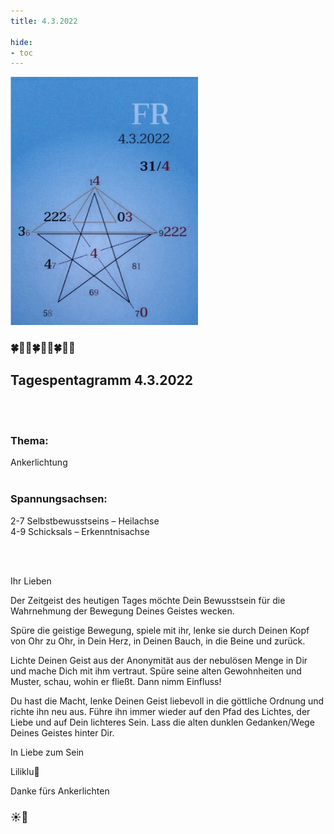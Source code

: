 ```yaml
---
title: 4.3.2022

hide:
- toc
---
```



<style>
img {
  width: 300px;
  max-width: 99%
}
</style>

![](/img/2022/2022-03-04.png)

### 🍀🦋💚🍀🦋💚🍀🦋💚

## **Tagespentagramm 4.3.2022**
<br><br>
### **Thema:**
Ankerlichtung
<br><br>

### **Spannungsachsen:**
2-7 Selbstbewusstseins – Heilachse  
4-9 Schicksals – Erkenntnisachse

<br><br>


Ihr Lieben

Der Zeitgeist des heutigen Tages möchte Dein Bewusstsein für die Wahrnehmung der Bewegung Deines Geistes wecken.

Spüre die geistige Bewegung, spiele mit ihr, lenke sie durch Deinen Kopf von Ohr zu Ohr, in Dein Herz, in Deinen Bauch, in die Beine und zurück.

Lichte Deinen Geist aus der Anonymität aus der nebulösen Menge in Dir und mache Dich mit ihm vertraut. Spüre seine alten Gewohnheiten und Muster, schau, wohin er fließt. Dann nimm Einfluss!

Du hast die Macht, lenke Deinen Geist liebevoll in die göttliche Ordnung und richte ihn neu aus. Führe ihn immer wieder auf den Pfad des Lichtes, der Liebe und auf Dein lichteres Sein. Lass die alten dunklen Gedanken/Wege Deines Geistes hinter Dir.

In Liebe zum Sein

Liliklu🦋

Danke fürs Ankerlichten
### ☀️💞
